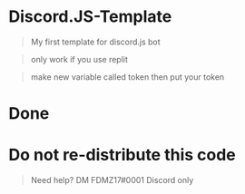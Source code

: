# Discord.JS-Template
> My first template for discord.js bot

> only work if you use replit

> make new variable called token then put your token

# Done
# Do not re-distribute this code
> Need help?
> DM FDMZ17#0001
> Discord only

